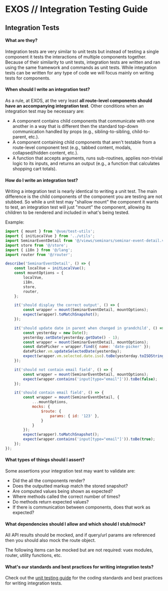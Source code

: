 # EXOS  //  Integration Testing Guide



## Integration Tests



#### What are they?

Integration tests are very similar to unit tests but instead of testing a single component it tests the interactions of multiple components together. Because of their similarity to unit tests, integration tests are written and ran using the same framework and commands as unit tests. While integration tests can be written for any type of code we will focus mainly on writing tests for components.



#### When should I write an integration test?

As a rule, at EXOS, at the very least **all route-level components should have an accompanying integration test**. Other conditions when an integration test may be necessary are:

- A component contains child components that communicate with one another in a way that is different then the standard top-down communication handled by props (e.g., sibling-to-sibling, child-to-parent, etc.).
- A component containing child components that aren't testable from a route-level component test (e.g., tabbed content, modals, collapsed/hidden content, etc.).
- A function that accepts arguments, runs sub-routines, applies non-trivial logic to its inputs, and returns an output (e.g., a function that calculates shopping cart totals).



#### How do I write an integration test?

Writing a integration test is nearly identical to writing a unit test. The main difference is the child components of the component you are testing are not stubbed. So while a unit test may "shallow mount" the component it wants to test, an integration test will just "mount" the component, allowing its children to be rendered and included in what's being tested.

Example:

```javascript
import { mount } from '@vue/test-utils';
import { initLocalVue } from '../utils';
import SeminarEventDetail from '@/views/seminars/seminar-event-detail.vue';
import store from '@/store';
import { i18n } from '@/lang';
import router from '@/router';

describe('SeminarEventDetail', () => {
    const localVue = initLocalVue();
    const mountOptions = {
        localVue,
        i18n,
        store,
        router,
    };

    it('should display the correct output', () => {
        const wrapper = mount(SeminarEventDetail, mountOptions);
        expect(wrapper).toMatchSnapshot();
    });

    it('should update date in parent when changed in grandchild', () => {
        const yesterday = new Date();
        yesterday.setDate(yesterday.getDate() - 1);
        const wrapper = mount(SeminarEventDetail, mountOptions);
        const datePicker = wrapper.find({ name: 'date-picker' });
        datePicker.vm.updateSelectedDate(yesterday);
        expect(wrapper.vm.selected.date.iso).toBe(yesterday.toISOString());
    });

    it('should not contain email field', () => {
        const wrapper = mount(SeminarEventDetail, mountOptions);
        expect(wrapper.contains('input[type="email"]')).toBe(false);
    });

    it('should contain email field', () => {
        const wrapper = mount(SeminarEventDetail, {
            ...mountOptions,
            mocks: {
                $route: {
                    params: { id: '123' },
                }
            }
        });
        expect(wrapper).toMatchSnapshot();
        expect(wrapper.contains('input[type="email"]')).toBe(true);
    });
});
```



#### What types of things should I assert?

Some assertions your integration test may want to validate are:

- Did the all the components render?
- Does the outputted markup match the stored snapshot?
- Are computed values being shown as expected?
- Where methods called the correct number of times?
- Do methods return expected values?
- If there is communication between components, does that work as expected?



#### What dependencies should I allow and which should I stub/mock?

All API results should be mocked, and if query/url params are referenced then you should also mock the route object.

The following items can be mocked but are not required: vuex modules, router, utility functions, etc.



#### What's our standards and best practices for writing integration tests?

Check out the [unit testing guide](/) for the coding standards and best practices for writing integration tests.



